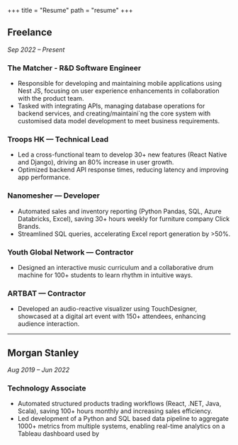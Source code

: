 +++
title = "Resume"
path = "resume"
+++

## Freelance  
*Sep 2022 – Present*

### The Matcher - R&D Software Engineer
- Responsible for developing and maintaining mobile applications using Nest JS, focusing on user
experience enhancements in collaboration with the product team.
- Tasked with integrating APIs, managing database operations for backend services, and creating/maintaini`ng the
core system with customised data model development to meet business requirements.


### Troops HK — Technical Lead
- Led a cross-functional team to develop 30+ new features (React Native and Django), driving an 80% increase in user growth.
- Optimized backend API response times, reducing latency and improving app performance.

### Nanomesher — Developer
- Automated sales and inventory reporting (Python Pandas, SQL, Azure Databricks, Excel), saving 30+ hours weekly for furniture company Click Brands.
- Streamlined SQL queries, accelerating Excel report generation by >50%.

### Youth Global Network — Contractor
- Designed an interactive music curriculum and a collaborative drum machine for 100+ students to learn rhythm in intuitive ways.

### ARTBAT — Contractor
- Developed an audio-reactive visualizer using TouchDesigner, showcased at a digital art event with 150+ attendees, enhancing audience interaction.

---

## Morgan Stanley  
*Aug 2019 – Jun 2022*

### Technology Associate
- Automated structured products trading workflows (React, .NET, Java, Scala), saving 100+ hours monthly and increasing sales efficiency.
- Led development of a Python and SQL based data pipeline to aggregate 1000+ metrics from multiple systems, enabling real-time analytics on a Tableau dashboard used by